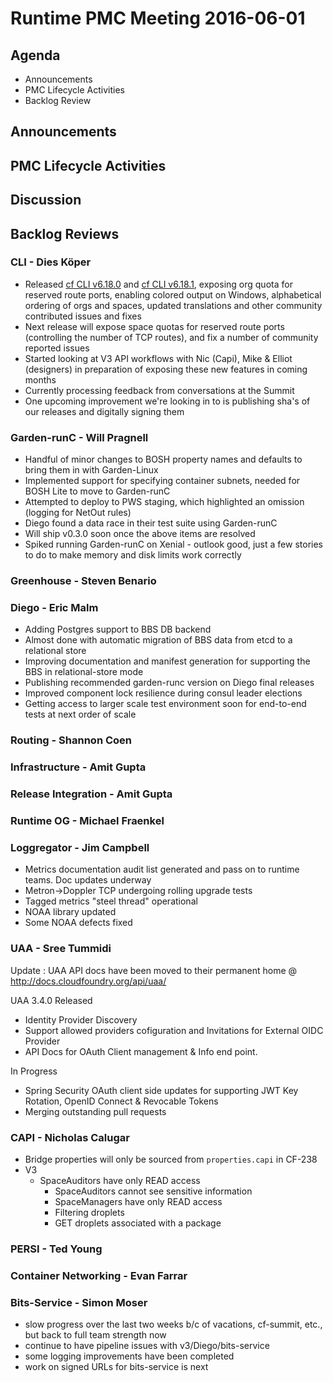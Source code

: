 # Runtime PMC Meeting 2016-06-01

## Agenda
* Announcements
* PMC Lifecycle Activities
* Backlog Review

## Announcements


## PMC Lifecycle Activities


## Discussion


## Backlog Reviews

### CLI - Dies Köper
- Released [cf CLI v6.18.0](https://lists.cloudfoundry.org/archives/list/cf-dev@lists.cloudfoundry.org/message/HB4OKT7CJHNU4DJQTW7HWXCL2GOHZZS4/) and [cf CLI v6.18.1](https://lists.cloudfoundry.org/archives/list/cf-dev@lists.cloudfoundry.org/message/JL4A4QO4DCGYL7GZHXFLQ2B7C6WDFU6G/), exposing org quota for reserved route ports, enabling colored output on Windows, alphabetical ordering of orgs and spaces, updated translations and other community contributed issues and fixes
- Next release will expose space quotas for reserved route ports (controlling the number of TCP routes), and fix a number of community reported issues
- Started looking at V3 API workflows with Nic (Capi), Mike & Elliot (designers) in preparation of exposing these new features in coming months
- Currently processing feedback from conversations at the Summit
- One upcoming improvement we're looking in to is publishing sha's of our releases and digitally signing them

### Garden-runC - Will Pragnell

- Handful of minor changes to BOSH property names and defaults to bring them in with Garden-Linux
- Implemented support for specifying container subnets, needed for BOSH Lite to move to Garden-runC
- Attempted to deploy to PWS staging, which highlighted an omission (logging for NetOut rules)
- Diego found a data race in their test suite using Garden-runC
- Will ship v0.3.0 soon once the above items are resolved
- Spiked running Garden-runC on Xenial - outlook good, just a few stories to do to make memory and disk limits work correctly

### Greenhouse - Steven Benario

### Diego - Eric Malm

- Adding Postgres support to BBS DB backend
- Almost done with automatic migration of BBS data from etcd to a relational store
- Improving documentation and manifest generation for supporting the BBS in relational-store mode
- Publishing recommended garden-runc version on Diego final releases
- Improved component lock resilience during consul leader elections
- Getting access to larger scale test environment soon for end-to-end tests at next order of scale


### Routing - Shannon Coen

### Infrastructure - Amit Gupta

### Release Integration - Amit Gupta

### Runtime OG - Michael Fraenkel

### Loggregator - Jim Campbell

- Metrics documentation audit list generated and pass on to runtime teams. Doc updates underway
- Metron->Doppler TCP undergoing rolling upgrade tests
- Tagged metrics "steel thread" operational
 - NOAA library updated
- Some NOAA defects fixed

### UAA - Sree Tummidi
Update : UAA API docs have been moved to their permanent home @ http://docs.cloudfoundry.org/api/uaa/

UAA 3.4.0 Released 
- Identity Provider Discovery
- Support allowed providers cofiguration and Invitations for External OIDC Provider
- API Docs for OAuth Client management & Info end point. 

In Progress
- Spring Security OAuth client side updates for supporting JWT Key Rotation, OpenID Connect & Revocable Tokens
- Merging outstanding pull requests

### CAPI - Nicholas Calugar
- Bridge properties will only be sourced from `properties.capi` in CF-238
- V3
  - SpaceAuditors have only READ access
	- SpaceAuditors cannot see sensitive information
	- SpaceManagers have only READ access
	- Filtering droplets
	- GET droplets associated with a package

### PERSI - Ted Young

### Container Networking - Evan Farrar

### Bits-Service - Simon Moser

- slow progress over the last two weeks b/c of vacations, cf-summit, etc., but back to full team strength now 
- continue to have pipeline issues with v3/Diego/bits-service
- some logging improvements have been completed
- work on signed URLs for bits-service is next
